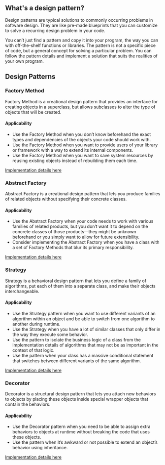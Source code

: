 ## What's a design pattern?

Design patterns are typical solutions to commonly occurring problems in software design. They are like pre-made blueprints that you can customize to solve a recurring design problem in your code.

You can’t just find a pattern and copy it into your program, the way you can with off-the-shelf functions or libraries. The pattern is not a specific piece of code, but a general concept for solving a particular problem. You can follow the pattern details and implement a solution that suits the realities of your own program.

## Design Patterns

### Factory Method
Factory Method is a creational design pattern that provides an interface for creating objects in a superclass, but allows subclasses to alter the type of objects that will be created.

#### Applicability
- Use the Factory Method when you don’t know beforehand the exact types and dependencies of the objects your code should work with.
- Use the Factory Method when you want to provide users of your library or framework with a way to extend its internal components.
- Use the Factory Method when you want to save system resources by reusing existing objects instead of rebuilding them each time.

[Implementation details here](https://refactoring.guru/design-patterns/factory-method)

### Abstract Factory
Abstract Factory is a creational design pattern that lets you produce families of related objects without specifying their concrete classes.

#### Applicability
- Use the Abstract Factory when your code needs to work with various families of related products, but you don’t want it to depend on the concrete classes of those products—they might be unknown beforehand or you simply want to allow for future extensibility.
- Consider implementing the Abstract Factory when you have a class with a set of Factory Methods that blur its primary responsibility.

[Implementation details here](https://refactoring.guru/design-patterns/abstract-factory)

### Strategy
Strategy is a behavioral design pattern that lets you define a family of algorithms, put each of them into a separate class, and make their objects interchangeable.

#### Applicability
- Use the Strategy pattern when you want to use different variants of an algorithm within an object and be able to switch from one algorithm to another during runtime.
- Use the Strategy when you have a lot of similar classes that only differ in the way they execute some behavior.
- Use the pattern to isolate the business logic of a class from the implementation details of algorithms that may not be as important in the context of that logic.
- Use the pattern when your class has a massive conditional statement that switches between different variants of the same algorithm.

[Implementation details here](https://refactoring.guru/design-patterns/strategy)

### Decorator
Decorator is a structural design pattern that lets you attach new behaviors to objects by placing these objects inside special wrapper objects that contain the behaviors.

#### Applicability
- Use the Decorator pattern when you need to be able to assign extra behaviors to objects at runtime without breaking the code that uses these objects.
- Use the pattern when it’s awkward or not possible to extend an object’s behavior using inheritance.
  
[Implementation details here](https://refactoring.guru/design-patterns/decorator)